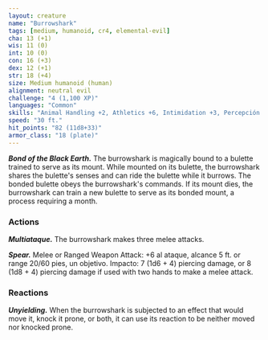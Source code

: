 ```yaml
---
layout: creature
name: "Burrowshark"
tags: [medium, humanoid, cr4, elemental-evil]
cha: 13 (+1)
wis: 11 (0)
int: 10 (0)
con: 16 (+3)
dex: 12 (+1)
str: 18 (+4)
size: Medium humanoid (human)
alignment: neutral evil
challenge: "4 (1,100 XP)"
languages: "Common"
skills: "Animal Handling +2, Athletics +6, Intimidation +3, Percepción +2"
speed: "30 ft."
hit_points: "82 (11d8+33)"
armor_class: "18 (plate)"
---
```


***Bond of the Black Earth.*** The burrowshark is magically bound to a bulette trained to serve as its mount. While mounted on its bulette, the burrowshark shares the bulette's senses and can ride the bulette while it burrows. The bonded bulette obeys the burrowshark's commands. If its mount dies, the burrowshark can train a new bulette to serve as its bonded mount, a process requiring a month.

### Actions

***Multiataque.*** The burrowshark makes three melee attacks.

***Spear.*** Melee or Ranged Weapon Attack: +6 al ataque, alcance 5 ft. or range 20/60 pies, un objetivo. Impacto: 7 (1d6 + 4) piercing damage, or 8 (1d8 + 4) piercing damage if used with two hands to make a melee attack.

### Reactions

***Unyielding.*** When the burrowshark is subjected to an effect that would move it, knock it prone, or both, it can use its reaction to be neither moved nor knocked prone.
